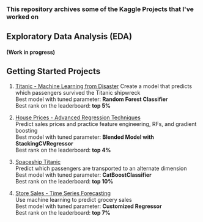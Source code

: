 ### This repository archives some of the Kaggle Projects that I've worked on

## Exploratory Data Analysis (EDA)

#### (Work in progress)

## Getting Started Projects

1. [Titanic - Machine Learning from Disaster](https://www.kaggle.com/competitions/titanic)
  Create a model that predicts which passengers survived the Titanic shipwreck\
  Best model with tuned parameter: **Random Forest Classifier**\
  Best rank on the leaderboard: **top 5%** 
  
2. [House Prices - Advanced Regression Techniques](https://www.kaggle.com/competitions/house-prices-advanced-regression-techniques)\
  Predict sales prices and practice feature engineering, RFs, and gradient boosting\
  Best model with tuned parameter: **Blended Model with StackingCVRegressor**\
  Best rank on the leaderboard: **top 4%**

3. [Spaceship Titanic](https://www.kaggle.com/competitions/spaceship-titanic)\
  Predict which passengers are transported to an alternate dimension\
  Best model with tuned parameter: **CatBoostClassifier**\
  Best rank on the leaderboard: **top 10%**

4. [Store Sales - Time Series Forecasting](https://www.kaggle.com/competitions/store-sales-time-series-forecasting)\
  Use machine learning to predict grocery sales\
  Best model with tuned parameter: **Customized Regressor**\
  Best rank on the leaderboard: **top 7%**
